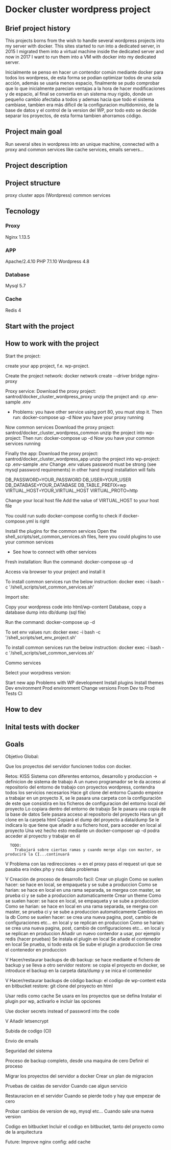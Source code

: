 # Docker cluster wordpress project

## Brief project history

This projects borns from the wish to handle several wordpress projects into my server with docker. This sites started to run into a dedicated server, in 2015 I migrated them into a virtual machine inside the dedicated server and now in 2017 I want to run them into a VM with docker into my dedicated server.

Inicialmente se penso en hacer un contendor común mediante docker para todos los wordpress, de esta forma se podian optimizar todos de una sola acción, además se usaria
menos espacio, finalmente se pudo comprobar que lo que inicialmente parecian ventajas a la hora de hacer modificaciones y de espacio, al final se convertia en un sistema muy
rigido, donde un pequeño cambio afectaba a todos y ademas hacia que todo el sistema cambiase, tambien era más dificil de la configuracion multidominio, de la base de datos y el control
de la version del WP, por todo esto se decide separar los proyectos, de esta forma tambien ahorramos código.

## Project main goal

Run several sites in wordpress into an unique machine, connected with a proxy and common services like cache services, emails servers...

## Project description


## Project structure

proxy
cluster apps (Wordpress)
common services

## Tecnology

### Proxy
Nginx 1.13.5

### APP
Apache/2.4.10
PHP 7.1.10
Wordpress 4.8

### Database
Mysql 5.7

### Cache
Redis 4

## Start with the project

## How to work with the project

Start the project:

create your app project, f.e. wp-project.

Create the project network:
docker network create --driver bridge nginx-proxy

Proxy service:
Download the proxy project: santrod/docker_cluster_wordpress_proxy unzip the project and:
cp .env-sample .env
* Problems: you have other service using port 80, you must stop it.
Then run:
docker-compose up -d
Now you have your proxy running

Now common services
Download the proxy project: santrod/docker_cluster_wordpress_common unzip the project into wp-project:
Then run:
docker-compose up -d
Now you have your common services running

Finally the app:
Download the proxy project: santrod/docker_cluster_wordpress_app unzip the project into wp-project:
cp .env-sample .env
Change .env values
password must be strong (see mysql password requirements) in other hand mysql installation will fails

DB_PASSWORD=YOUR_PASSWORD
DB_USER=YOUR_USER
DB_DATABASE=YOUR_DATABASE
DB_TABLE_PREFIX=wp
VIRTUAL_HOST=YOUR_VIRTUAL_HOST
VIRTUAL_PROTO=http

Change your local host file
Add the value of VIRTUAL_HOST to your host file

You could run sudo docker-compose config to check if docker-compose.yml is right

Install the plugins for the common services
Open the shell_scripts/set_common_services.sh files, here you could plugins to use your common services
* See how to connect with other services

Fresh installation:
Run the command:
docker-compose up -d

Access via browser to your project and install it

To install common services run the below instruction:
docker exec -i <CONTAINER ID or NAME> bash -c '/shell_scripts/set_common_services.sh'

Import site:

Copy your wordpress code into html/wp-content
Database, copy a database dump into db/dump (sql file)

Run the command:
docker-compose up -d

To set env values run:
docker exec -i <CONTAINER ID or NAME> bash -c '/shell_scripts/set_env_project.sh'

To install common services run the below instruction:
docker exec -i <CONTAINER ID or NAME> bash -c '/shell_scripts/set_common_services.sh'


Commo services

Select your worpdress version:

Start new app
Problems with WP development
Install plugins
Install themes
Dev environment
Prod environment
Change versions
From Dev to Prod
Tests
CI

## How to dev

## Inital tests with docker

## Goals



Objetivo Global:

Que los proyectos del servidor funcionen todos con docker.

Retos:
  KISS
  Sistema con diferentes entornos, desarrollo y produccion
    -> definicion de sistema de trabajo
      A un nuevo programador se le da acceso al repositorio del entorno de trabajo con proyectos wordpress, contendra todos los servicios necesarios
      Hace git clone del entorno
      Cuando empeice a trabajar en un proyecto X, se le pasara una carpeta con la configuración de este que consistira en los ficheros de configuracion del entorno local del proyecto
      Lo copiara dentro del entorno de trabajo
      Se le pasara una copia de la base de datos
      Sele pasara acceso al repositorio del proyecto
      Hara un git clone en la carpeta html
      Copiará el dump del proyecto a data/dump
      Se le indicara lo que tiene que añadir a su fichero host, para acceder en local al proyecto
      Una vez hecho esto mediante un docker-composer up -d podra acceder al proyecto y trabajar en él

      TODO:
        Trabajará sobre ciertas ramas y cuando merge algo con master, se producirá la CI...continuará

  V Problema con las redirecciones
    -> en el proxy pass el request uri que se pasaba era index.php y nos daba problemas

  V Creación de proceso de desarrollo facil:
    Crear un plugin
      Como se suelen hacer: se hace en local, se empaqueta y se sube a produccion
      Como se harian: se hace en local en una rama separada, se mergea con master, se prueba ci y se sube a produccion automaticamente
    Crear un theme
      Como se suelen hacer: se hace en local, se empaqueta y se sube a produccion
      Como se harian: se hace en local en una rama separada, se mergea con master, se prueba ci y se sube a produccion automaticamente
    Cambios en la db
      Como se suelen hacer: se crea una nueva pagina, post, cambio de configuraciones etc... en local y se replican en produccion
      Como se harian: se crea una nueva pagina, post, cambio de configuraciones etc... en local y se replican en produccion
    Añadir un nuevo contendor a usar, por ejemplo redis (hacer pruebas)
      Se instala el plugin en local
      Se añade el contenedor en local
      Se prueba, si todo esta ok
      Se sube el plugin a produccion
      Se crea el contenedor en produccion

  V Hacer/restaurar backups de db
    backup: se hace mediante el fichero de backup y se lleva a otro servidor
    restore: se copia el proyecto en docker, se introduce el backup en la carpeta data/dump y se inica el contenedor

  V Hacer/restaurar backups de código
    backup: el codigo de wp-content esta en bitbucket
    restore: git clone del proyecto en html

  Usar redis como cache
    Se usara en los proyectos que se defina
    Instalar el plugin por wp, activarlo e incluir las opciones

  Use docker secrets instead of password into the code

  V Añadir letsencrypt

  Subida de codigo (CI)

  Envio de emails

  Seguridad del sistema

  Proceso de backup completo, desde una maquina de cero
    Definir el proceso

  Migrar los proyectos del servidor a docker
    Crear un plan de migracion

  Pruebas de caidas de servidor
    Cuando cae algun servicio

  Restauracion en el servidor
    Cuando se pierde todo y hay que empezar de cero

  Probar cambios de version de wp, mysql etc...
    Cuando sale una nueva version

  Codigo en bitbucket
    Incluir el codigo en bitbucket, tanto del proyecto como de la arquitectura

Future:
  Improve nginx config: add cache
